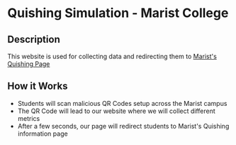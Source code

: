 # Quishing Simulation - Marist College

## Description 

This website is used for collecting data and redirecting them to [Marist's Quishing Page](https://www.marist.edu/information-security/cyber-qr)

## How it Works

- Students will scan malicious QR Codes setup across the Marist campus
- The QR Code will lead to our website where we will collect different metrics
- After a few seconds, our page will redirect students to Marist's Quishing information page
